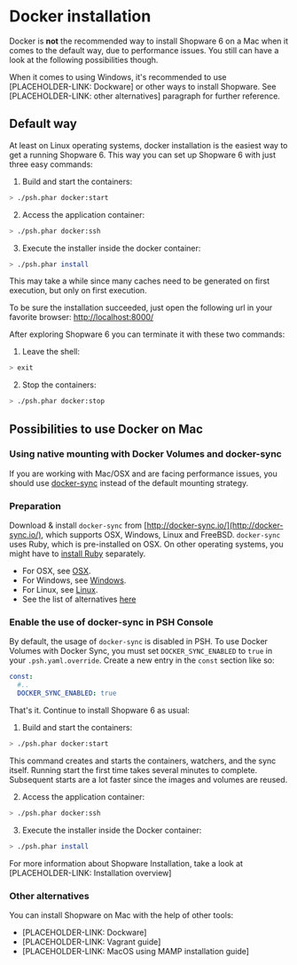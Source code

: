 # Docker installation

Docker is <b>not</b> the recommended way to install Shopware 6 on a Mac when it comes to the default way, 
due to performance issues. You still can have a look at the following possibilities though. 

When it comes to using Windows, it's recommended to use [PLACEHOLDER-LINK: Dockware] or other ways to install 
Shopware. See [PLACEHOLDER-LINK: other alternatives] paragraph for further reference. 

## Default way

At least on Linux operating systems, docker installation is the easiest way to get a running Shopware 6. 
This way you can set up Shopware 6 with just three easy commands: 

1. Build and start the containers:

```bash
> ./psh.phar docker:start
```

2. Access the application container:

```bash
> ./psh.phar docker:ssh
```

3. Execute the installer inside the docker container:

```bash
> ./psh.phar install 
```

This may take a while since many caches need to be generated on first execution, but only on first execution.

To be sure the installation succeeded, just open the following url in your favorite browser: 
[http://localhost:8000/](http://localhost:8000/)

After exploring Shopware 6 you can terminate it with these two commands:

1. Leave the shell:

```bash
> exit
```

2. Stop the containers:

```bash
> ./psh.phar docker:stop
```

## Possibilities to use Docker on Mac

### Using native mounting with Docker Volumes and docker-sync

If you are working with Mac/OSX and are facing performance issues, you should use [docker-sync](http://docker-sync.io/) 
instead of the default mounting strategy.

### Preparation

Download & install `docker-sync` from [http://docker-sync.io/](http://docker-sync.io/), 
which supports OSX, Windows, Linux and FreeBSD.
`docker-sync` uses Ruby, which is pre-installed on OSX. On other operating systems, you might have to 
[install Ruby](https://www.ruby-lang.org/en/) separately.

* For OSX, see [OSX](https://docker-sync.readthedocs.io/en/latest/getting-started/installation.html#installation-osx).
* For Windows, see [Windows](https://docker-sync.readthedocs.io/en/latest/getting-started/installation.html#installation-windows).
* For Linux, see [Linux](https://docker-sync.readthedocs.io/en/latest/getting-started/installation.html#installation-linux).
* See the list of alternatives [here](https://docker-sync.readthedocs.io/en/latest/miscellaneous/alternatives.html)

### Enable the use of docker-sync in PSH Console

By default, the usage of `docker-sync` is disabled in PSH. To use Docker Volumes with Docker Sync, you must set 
`DOCKER_SYNC_ENABLED`  to `true` in your `.psh.yaml.override`. Create a new entry in the `const` section like so:

```yaml
const:
  #..
  DOCKER_SYNC_ENABLED: true
```

That's it. Continue to install Shopware 6 as usual:

1. Build and start the containers:

```bash
> ./psh.phar docker:start
```

This command creates and starts the containers, watchers, and the sync itself. Running start the first time 
takes several minutes to complete. Subsequent starts are a lot faster since the images and volumes are reused.

2. Access the application container:

```bash
> ./psh.phar docker:ssh
```

3. Execute the installer inside the Docker container:

```bash
> ./psh.phar install 
```

For more information about Shopware Installation, take a look at [PLACEHOLDER-LINK: Installation overview]
  
### Other alternatives

You can install Shopware on Mac with the help of other tools:
* [PLACEHOLDER-LINK: Dockware]
* [PLACEHOLDER-LINK: Vagrant guide]
* [PLACEHOLDER-LINK: MacOS using MAMP installation guide]
